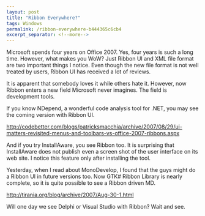 ```yaml
---
layout: post
title: "Ribbon Everywhere?"
tags: Windows
permalink: /ribbon-everywhere-b444365c6cb4
excerpt_separator: <!--more-->
---
```

Microsoft spends four years on Office 2007. Yes, four years is such a long time. However, what makes you WoW? Just Ribbon UI and XML file format are two important things I notice. Even though the new file format is not well treated by users, Ribbon UI has received a lot of reviews.
<!--more-->

It is apparent that somebody loves it while others hate it. However, now Ribbon enters a new field Microsoft never imagines. The field is development tools.

If you know NDepend, a wonderful code analysis tool for .NET, you may see the coming version with Ribbon UI.

http://codebetter.com/blogs/patricksmacchia/archive/2007/08/29/ui-matters-revisited-menus-and-toolbars-vs-office-2007-ribbons.aspx

And if you try InstallAware, you see Ribbon too. It is surprising that InstallAware does not publish even a screen shot of the user interface on its web site. I notice this feature only after installing the tool.

Yesterday, when I read about MonoDevelop, I found that the guys might do a Ribbon UI in future versions too. Now GTK# Ribbon Library is nearly complete, so it is quite possible to see a Ribbon driven MD.

http://tirania.org/blog/archive/2007/Aug-30-1.html

Will one day we see Delphi or Visual Studio with Ribbon? Wait and see.
